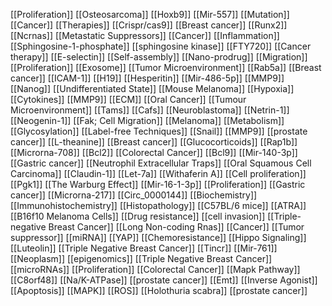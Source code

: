 [[Proliferation]]
[[Osteosarcoma]]
[[Hoxb9]]
[[Mir-557]]
[[Mutation]]
[[Cancer]]
[[Therapies]]
[[Crispr/cas9]]
[[Breast cancer]]
[[Runx2]]
[[Ncrnas]]
[[Metastatic Suppressors]]
[[Cancer]]
[[Inflammation]]
[[Sphingosine-1-phosphate]]
[[sphingosine kinase]]
[[FTY720]]
[[Cancer therapy]]
[[E-selectin]]
[[Self-assembly]]
[[Nano-prodrug]]
[[Migration]]
[[Proliferation]]
[[Exosome]]
[[Tumor Microenvironment]]
[[Rab5a]]
[[Breast cancer]]
[[ICAM-1]]
[[H19]]
[[Hesperitin]]
[[Mir-486-5p]]
[[MMP9]]
[[Nanog]]
[[Undifferentiated State]]
[[Mouse Melanoma]]
[[Hypoxia]]
[[Cytokines]]
[[MMP9]]
[[ECM]]
[[Oral Cancer]]
[[Tumour Microenvironment]]
[[Tams]]
[[Cafs]]
[[Neuroblastoma]]
[[Netrin-1]]
[[Neogenin-1]]
[[Fak; Cell Migration]]
[[Melanoma]]
[[Metabolism]]
[[Glycosylation]]
[[Label-free Techniques]]
[[Snail]]
[[MMP9]]
[[prostate cancer]]
[[L-theanine]]
[[Breast cancer]]
[[Glucocorticoids]]
[[Rap1b]]
[[Microrna-708]]
[[Bcl2]]
[[Colorectal Cancer]]
[[Bcl9]]
[[Mir-140-3p]]
[[Gastric cancer]]
[[Neutrophil Extracellular Traps]]
[[Oral Squamous Cell Carcinoma]]
[[Claudin-1]]
[[Let-7a]]
[[Withaferin A]]
[[Cell proliferation]]
[[Pgk1]]
[[The Warburg Effect]]
[[Mir-16-1-3p]]
[[Proliferation]]
[[Gastric cancer]]
[[Microrna-217]]
[[Circ_0000144]]
[[Biochemistry]]
[[Immunohistochemistry]]
[[Histopathology]]
[[C57BL/6 mice]]
[[ATRA]]
[[B16f10 Melanoma Cells]]
[[Drug resistance]]
[[cell invasion]]
[[Triple-negative Breast Cancer]]
[[Long Non-coding Rnas]]
[[Cancer]]
[[Tumor suppressor]]
[[miRNA]]
[[YAP]]
[[Chemoresistance]]
[[Hippo Signaling]]
[[Luteolin]]
[[Triple Negative Breast Cancer]]
[[Tincr]]
[[Mir-761]]
[[Neoplasm]]
[[epigenomics]]
[[Triple Negative Breast Cancer]]
[[microRNAs]]
[[Proliferation]]
[[Colorectal Cancer]]
[[Mapk Pathway]]
[[C8orf48]]
[[Na/K-ATPase]]
[[prostate cancer]]
[[Emt]]
[[Inverse Agonist]]
[[Apoptosis]]
[[MAPK]]
[[ROS]]
[[Holothuria scabra]]
[[prostate cancer]]
